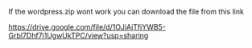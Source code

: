 If the wordpress.zip wont work you can download the file from this link

https://drive.google.com/file/d/1OJiAjTfjYWB5-Grbl7Dhf7j1UgwUkTPC/view?usp=sharing
